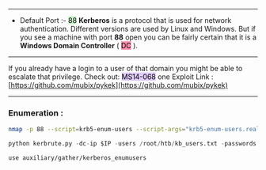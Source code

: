 - - -
- Default Port :- <mark style="background: #BBFABBA6;">88</mark>
**Kerberos** is a protocol that is used for network authentication. Different versions are used by Linux and Windows. But if you see a machine with port **88** open you can be fairly certain that it is a **Windows Domain Controller** ( <mark style="background: #FF5582A6;">DC</mark> ).
- - -

If you already have a login to a user of that domain you might be able to escalate that privilege.
Check out: <mark style="background: #D2B3FFA6;">MS14-068</mark>
one Exploit Link : [https://github.com/mubix/pykek](https://github.com/mubix/pykek)

- - -
### Enumeration : 

```sh
nmap -p 88 --script=krb5-enum-users --script-args="krb5-enum-users.realm='DOMAIN.LOCAL'" $IP
```

```python
python kerbrute.py -dc-ip $IP -users /root/htb/kb_users.txt -passwords /root/pass_common_plus.txt -threads 20 -domain DOMAIN -outputfile kb_extracted_passwords.txt
```

```sh
use auxiliary/gather/kerberos_enumusers
```

